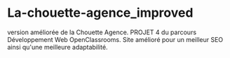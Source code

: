 # La-chouette-agence_improved
version améliorée de la Chouette Agence.
PROJET 4 du parcours Développement Web OpenClassrooms.
Site amélioré pour un meilleur SEO ainsi qu'une meilleure adaptabilité.
